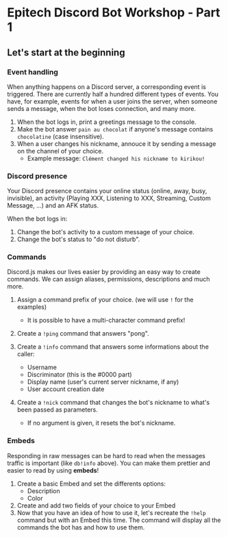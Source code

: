 # Epitech Discord Bot Workshop - Part 1

## Let's start at the beginning
### Event handling

When anything happens on a Discord server, a corresponding event is triggered. There are currently half a hundred different types of events.
You have, for example, events for when a user joins the server, when someone sends a message, when the bot loses connection, and many more.

1) When the bot logs in, print a greetings message to the console.
3) Make the bot answer `pain au chocolat` if anyone's message contains `chocolatine` (case insensitive).
4) When a user changes his nickname, annouce it by sending a message on the channel of your choice.
   * Example message: `Clément changed his nickname to kirikou!`

### Discord presence

Your Discord presence contains your online status (online, away, busy, invisible), an activity (Playing XXX, Listening to XXX, Streaming, Custom Message, ...) and an AFK status.

When the bot logs in:
1) Change the bot's activity to a custom message of your choice.
1) Change the bot's status to "do not disturb".

### Commands

Discord.js makes our lives easier by providing an easy way to create commands. We can assign aliases, permissions, descriptions and much more.

1) Assign a command prefix of your choice. (we will use `!` for the examples)
    * It is possible to have a multi-character command prefix!
1) Create a `!ping` command that answers "pong".
1) Create a `!info` command that answers some informations about the caller:
    * Username
    * Discriminator (this is the #0000 part)
    * Display name (user's current server nickname, if any)
    * User account creation date
    
1) Create a `!nick` command that changes the bot's nickname to what's been passed as parameters.
    * If no argument is given, it resets the bot's nickname.
    
### Embeds

Responding in raw messages can be hard to read when the messages traffic is important (like `db!info` above). You can make them prettier and easier to read by using **embeds**!

1) Create a basic Embed and set the differents options:
    * Description
    * Color
1) Create and add two fields of your choice to your Embed
1) Now that you have an idea of how to use it, let's recreate the `!help` command but with an Embed this time. The command will display all the commands the bot has and how to use them.
